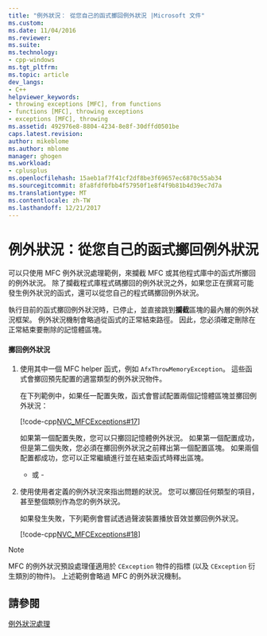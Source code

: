 ```yaml
---
title: "例外狀況： 從您自己的函式擲回例外狀況 |Microsoft 文件"
ms.custom: 
ms.date: 11/04/2016
ms.reviewer: 
ms.suite: 
ms.technology:
- cpp-windows
ms.tgt_pltfrm: 
ms.topic: article
dev_langs:
- C++
helpviewer_keywords:
- throwing exceptions [MFC], from functions
- functions [MFC], throwing exceptions
- exceptions [MFC], throwing
ms.assetid: 492976e8-8804-4234-8e8f-30dffd0501be
caps.latest.revision: 
author: mikeblome
ms.author: mblome
manager: ghogen
ms.workload:
- cplusplus
ms.openlocfilehash: 15aeb1af7f41cf2df8be3f69657ec6870c55ab34
ms.sourcegitcommit: 8fa8fdf0fbb4f57950f1e8f4f9b81b4d39ec7d7a
ms.translationtype: MT
ms.contentlocale: zh-TW
ms.lasthandoff: 12/21/2017
---
```

# <a name="exceptions-throwing-exceptions-from-your-own-functions"></a>例外狀況：從您自己的函式擲回例外狀況
可以只使用 MFC 例外狀況處理範例，來攔截 MFC 或其他程式庫中的函式所擲回的例外狀況。 除了攔截程式庫程式碼擲回的例外狀況之外，如果您正在撰寫可能發生例外狀況的函式，還可以從您自己的程式碼擲回例外狀況。  
  
 執行目前的函式擲回例外狀況時，已停止，並直接跳到**攔截**區塊的最內層的例外狀況框架。 例外狀況機制會略過從函式的正常結束路徑。 因此，您必須確定刪除在正常結束要刪除的記憶體區塊。  
  
#### <a name="to-throw-an-exception"></a>擲回例外狀況  
  
1.  使用其中一個 MFC helper 函式，例如 `AfxThrowMemoryException`。 這些函式會擲回預先配置的適當類型的例外狀況物件。  
  
     在下列範例中，如果任一配置失敗，函式會嘗試配置兩個記憶體區塊並擲回例外狀況：  
  
     [!code-cpp[NVC_MFCExceptions#17](../mfc/codesnippet/cpp/exceptions-throwing-exceptions-from-your-own-functions_1.cpp)]  
  
     如果第一個配置失敗，您可以只擲回記憶體例外狀況。 如果第一個配置成功，但是第二個失敗，您必須在擲回例外狀況之前釋出第一個配置區塊。 如果兩個配置都成功，您可以正常繼續進行並在結束函式時釋出區塊。  
  
     - 或 -  
  
2.  使用使用者定義的例外狀況來指出問題的狀況。 您可以擲回任何類型的項目，甚至整個類別作為您的例外狀況。  
  
     如果發生失敗，下列範例會嘗試透過聲波裝置播放音效並擲回例外狀況。  
  
     [!code-cpp[NVC_MFCExceptions#18](../mfc/codesnippet/cpp/exceptions-throwing-exceptions-from-your-own-functions_2.cpp)]  
  
> [!NOTE]
>  MFC 的例外狀況預設處理僅適用於 `CException` 物件的指標 (以及 `CException` 衍生類別的物件)。 上述範例會略過 MFC 的例外狀況機制。  
  
## <a name="see-also"></a>請參閱  
 [例外狀況處理](../mfc/exception-handling-in-mfc.md)

